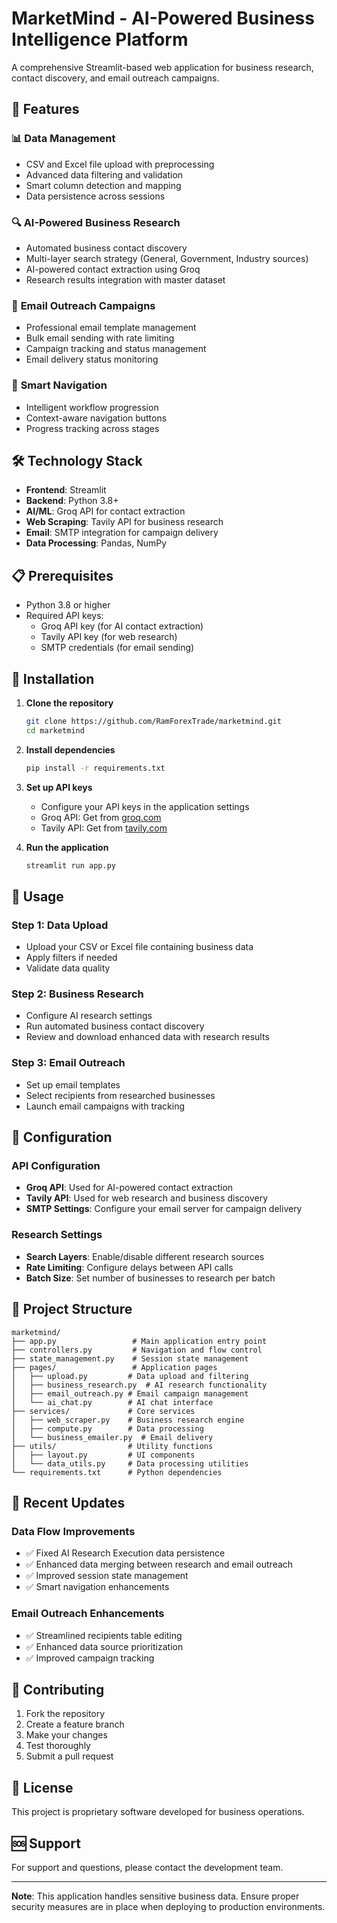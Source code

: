 # MarketMind - AI-Powered Business Intelligence Platform

A comprehensive Streamlit-based web application for business research, contact discovery, and email outreach campaigns.

## 🚀 Features

### 📊 **Data Management**
- CSV and Excel file upload with preprocessing
- Advanced data filtering and validation
- Smart column detection and mapping
- Data persistence across sessions

### 🔍 **AI-Powered Business Research**
- Automated business contact discovery
- Multi-layer search strategy (General, Government, Industry sources)
- AI-powered contact extraction using Groq
- Research results integration with master dataset

### 📧 **Email Outreach Campaigns**
- Professional email template management
- Bulk email sending with rate limiting
- Campaign tracking and status management
- Email delivery status monitoring

### 🎯 **Smart Navigation**
- Intelligent workflow progression
- Context-aware navigation buttons
- Progress tracking across stages

## 🛠️ Technology Stack

- **Frontend**: Streamlit
- **Backend**: Python 3.8+
- **AI/ML**: Groq API for contact extraction
- **Web Scraping**: Tavily API for business research
- **Email**: SMTP integration for campaign delivery
- **Data Processing**: Pandas, NumPy

## 📋 Prerequisites

- Python 3.8 or higher
- Required API keys:
  - Groq API key (for AI contact extraction)
  - Tavily API key (for web research)
  - SMTP credentials (for email sending)

## 🚀 Installation

1. **Clone the repository**
   ```bash
   git clone https://github.com/RamForexTrade/marketmind.git
   cd marketmind
   ```

2. **Install dependencies**
   ```bash
   pip install -r requirements.txt
   ```

3. **Set up API keys**
   - Configure your API keys in the application settings
   - Groq API: Get from [groq.com](https://groq.com)
   - Tavily API: Get from [tavily.com](https://tavily.com)

4. **Run the application**
   ```bash
   streamlit run app.py
   ```

## 📖 Usage

### Step 1: Data Upload
- Upload your CSV or Excel file containing business data
- Apply filters if needed
- Validate data quality

### Step 2: Business Research
- Configure AI research settings
- Run automated business contact discovery
- Review and download enhanced data with research results

### Step 3: Email Outreach
- Set up email templates
- Select recipients from researched businesses
- Launch email campaigns with tracking

## 🔧 Configuration

### API Configuration
- **Groq API**: Used for AI-powered contact extraction
- **Tavily API**: Used for web research and business discovery
- **SMTP Settings**: Configure your email server for campaign delivery

### Research Settings
- **Search Layers**: Enable/disable different research sources
- **Rate Limiting**: Configure delays between API calls
- **Batch Size**: Set number of businesses to research per batch

## 📁 Project Structure

```
marketmind/
├── app.py                 # Main application entry point
├── controllers.py         # Navigation and flow control
├── state_management.py    # Session state management
├── pages/                 # Application pages
│   ├── upload.py         # Data upload and filtering
│   ├── business_research.py  # AI research functionality
│   ├── email_outreach.py # Email campaign management
│   └── ai_chat.py        # AI chat interface
├── services/             # Core services
│   ├── web_scraper.py    # Business research engine
│   ├── compute.py        # Data processing
│   └── business_emailer.py  # Email delivery
├── utils/                # Utility functions
│   ├── layout.py         # UI components
│   └── data_utils.py     # Data processing utilities
└── requirements.txt      # Python dependencies
```

## 🔄 Recent Updates

### Data Flow Improvements
- ✅ Fixed AI Research Execution data persistence
- ✅ Enhanced data merging between research and email outreach
- ✅ Improved session state management
- ✅ Smart navigation enhancements

### Email Outreach Enhancements
- ✅ Streamlined recipients table editing
- ✅ Enhanced data source prioritization
- ✅ Improved campaign tracking

## 🤝 Contributing

1. Fork the repository
2. Create a feature branch
3. Make your changes
4. Test thoroughly
5. Submit a pull request

## 📄 License

This project is proprietary software developed for business operations.

## 🆘 Support

For support and questions, please contact the development team.

---

**Note**: This application handles sensitive business data. Ensure proper security measures are in place when deploying to production environments.
